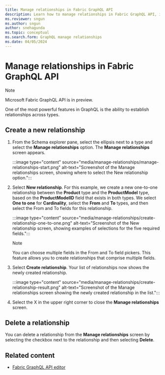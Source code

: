 ```yaml
---
title: Manage relationships in Fabric GraphQL API
description: Learn how to manage relationships in Fabric GraphQL API, including how to create and delete relationships.
ms.reviewer: sngun
ms.author: sngun
author: snehagunda
ms.topic: conceptual
ms.search.form: GraphQL manage relationships
ms.date: 04/05/2024
---
```


# Manage relationships in Fabric GraphQL API

> [!NOTE]
> Microsoft Fabric GraphQL API is in preview.

One of the most powerful features in GraphQL is the ability to establish relationships across types.

## Create a new relationship

1. From the Schema explorer pane, select the ellipsis next to a type and select the **Manage relationships** option. The **Manage relationships** screen appears.

   :::image type="content" source="media/manage-relationships/manage-relationships-start.png" alt-text="Screenshot of the Manage relationships screen, showing where to select the New relationship option.":::

1. Select **New relationship**. For this example, we create a new one-to-one relationship between the **Product** type and the **ProductModel** type, based on the **ProductModelID** field that exists in both types. We select **One to one** for **Cardinality**, select the **From** and **To** types, and then select the From and To fields for this relationship.

   :::image type="content" source="media/manage-relationships/create-relationship-one-to-one.png" alt-text="Screenshot of the New relationship screen, showing examples of selections for the five required fields.":::

   > [!NOTE]
   > You can choose multiple fields in the From and To field pickers. This feature allows you to create relationships that comprise multiple fields.

1. Select **Create relationship**. Your list of relationships now shows the newly created relationship.

   :::image type="content" source="media/manage-relationships/create-relationship-result.png" alt-text="Screenshot of the Manage relationships screen showing the newly created relationship in the list.":::

1. Select the X in the upper right corner to close the **Manage relationships** screen.

## Delete a relationship

You can delete a relationship from the **Manage relationships** screen by selecting the checkbox next to the relationship and then selecting **Delete**.

## Related content

- [Fabric GraphQL API editor](graphql-api-editor.md)
